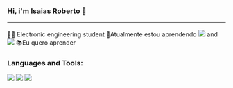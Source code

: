 ### Hi, i'm Isaias Roberto 👋 <hr>

👨‍💻 Electronic engineering student
🌱Atualmente estou aprendendo <img src = "https://img.shields.io/badge/-Bootstrap-563D7C?style=flat&logo=bootstrap&logoColor=white"> and <img src = "https://img.shields.io/badge/-JavaScript-eed718?style=flat&logo=javascript&logoColor=ffffff">
📚Eu quero aprender 

<h3 align="left">Languages and Tools:</h3>
<img src = "https://img.shields.io/badge/-HTML5-E34F26?style=flat&logo=html5&logoColor=white"> <img src = "https://img.shields.io/badge/-CSS3 -1572B6? Style = flat & logo = css3 & logoColor = white "> <img src = "https://img.shields.io/badge/-JavaScript-eed718?style=flat&logo=javascript&logoColor=ffffff">

<!--
**anidio/anidio** is a ✨ _special_ ✨ repository because its `README.md` (this file) appears on your GitHub profile.

Here are some ideas to get you started:

- 🔭 I’m currently working on ...
- 🌱 I’m currently learning ...
- 👯 I’m looking to collaborate on ...
- 🤔 I’m looking for help with ...
- 💬 Ask me about ...
- 📫 How to reach me: ...
- 😄 Pronouns: ...
- ⚡ Fun fact: ...
-->
